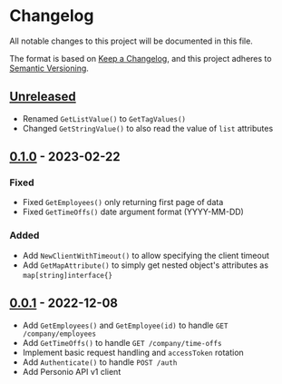 # Changelog

All notable changes to this project will be documented in this file.

The format is based on [Keep a Changelog](https://keepachangelog.com/en/1.0.0/),
and this project adheres to [Semantic Versioning](https://semver.org/spec/v2.0.0.html).



## [Unreleased]

- Renamed `GetListValue()` to `GetTagValues()`
- Changed `GetStringValue()` to also read the value of `list` attributes

## [0.1.0] - 2023-02-22

### Fixed

- Fixed `GetEmployees()` only returning first page of data
- Fixed `GetTimeOffs()` date argument format (YYYY-MM-DD)

### Added

- Add `NewClientWithTimeout()` to allow specifying the client timeout
- Add `GetMapAttribute()` to simply get nested object's attributes as `map[string]interface{}`

## [0.0.1] - 2022-12-08

- Add `GetEmployees()` and `GetEmployee(id)` to handle `GET /company/employees`
- Add `GetTimeOffs()` to handle `GET /company/time-offs`
- Implement basic request handling and `accessToken` rotation
- Add `Authenticate()` to handle `POST /auth`
- Add Personio API v1 client

[Unreleased]: https://github.com/giantswarm/personio-go/compare/v0.1.0...HEAD
[0.1.0]: https://github.com/giantswarm/personio-go/compare/v0.0.1...v0.1.0
[0.0.1]: https://github.com/giantswarm/personio-go/releases/tag/v0.0.1
